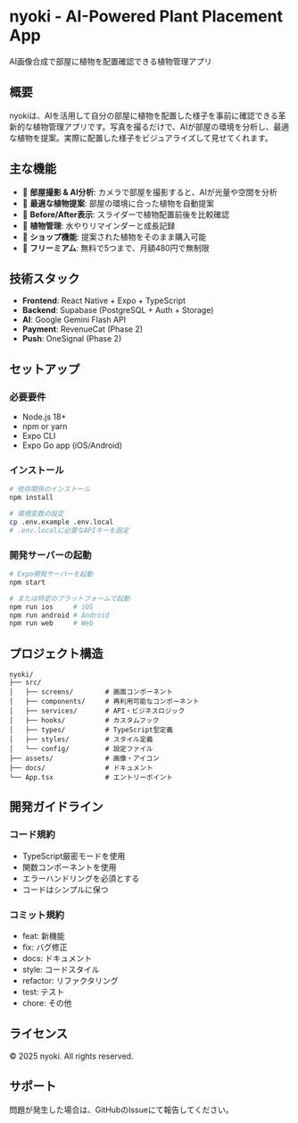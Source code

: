 # nyoki - AI-Powered Plant Placement App

AI画像合成で部屋に植物を配置確認できる植物管理アプリ

## 概要

nyokiは、AIを活用して自分の部屋に植物を配置した様子を事前に確認できる革新的な植物管理アプリです。写真を撮るだけで、AIが部屋の環境を分析し、最適な植物を提案。実際に配置した様子をビジュアライズして見せてくれます。

## 主な機能

- 📸 **部屋撮影 & AI分析**: カメラで部屋を撮影すると、AIが光量や空間を分析
- 🌿 **最適な植物提案**: 部屋の環境に合った植物を自動提案
- 🎨 **Before/After表示**: スライダーで植物配置前後を比較確認
- 📅 **植物管理**: 水やりリマインダーと成長記録
- 🛒 **ショップ機能**: 提案された植物をそのまま購入可能
- 💎 **フリーミアム**: 無料で5つまで、月額480円で無制限

## 技術スタック

- **Frontend**: React Native + Expo + TypeScript
- **Backend**: Supabase (PostgreSQL + Auth + Storage)
- **AI**: Google Gemini Flash API
- **Payment**: RevenueCat (Phase 2)
- **Push**: OneSignal (Phase 2)

## セットアップ

### 必要要件

- Node.js 18+
- npm or yarn
- Expo CLI
- Expo Go app (iOS/Android)

### インストール

```bash
# 依存関係のインストール
npm install

# 環境変数の設定
cp .env.example .env.local
# .env.localに必要なAPIキーを設定
```

### 開発サーバーの起動

```bash
# Expo開発サーバーを起動
npm start

# または特定のプラットフォームで起動
npm run ios     # iOS
npm run android # Android
npm run web     # Web
```

## プロジェクト構造

```
nyoki/
├── src/
│   ├── screens/        # 画面コンポーネント
│   ├── components/     # 再利用可能なコンポーネント
│   ├── services/       # API・ビジネスロジック
│   ├── hooks/          # カスタムフック
│   ├── types/          # TypeScript型定義
│   ├── styles/         # スタイル定義
│   └── config/         # 設定ファイル
├── assets/             # 画像・アイコン
├── docs/               # ドキュメント
└── App.tsx             # エントリーポイント
```

## 開発ガイドライン

### コード規約

- TypeScript厳密モードを使用
- 関数コンポーネントを使用
- エラーハンドリングを必須とする
- コードはシンプルに保つ

### コミット規約

- feat: 新機能
- fix: バグ修正
- docs: ドキュメント
- style: コードスタイル
- refactor: リファクタリング
- test: テスト
- chore: その他

## ライセンス

© 2025 nyoki. All rights reserved.

## サポート

問題が発生した場合は、GitHubのIssueにて報告してください。